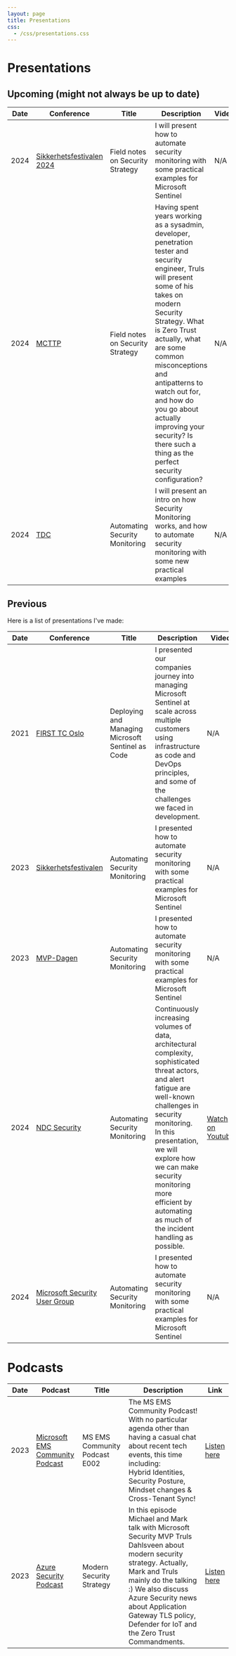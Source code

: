 ```yaml
---
layout: page
title: Presentations
css: 
  - /css/presentations.css
---
```


# Presentations

## Upcoming (might not always be up to date)

| Date|Conference| Title | Description| Video| Slides|
|-----|----|---|--|--|----|
|2024|[Sikkerhetsfestivalen 2024](https://sikkerhetsfestivalen.no/)|Field notes on Security Strategy|I will present how to automate security monitoring with some practical examples for Microsoft Sentinel|N/A|N/A|
|2024|[MCTTP](https://www.mcttp.de/)|Field notes on Security Strategy|Having spent years working as a sysadmin, developer, penetration tester and security engineer, Truls will present some of his takes on modern Security Strategy. What is Zero Trust actually, what are some common misconceptions and antipatterns to watch out for, and how do you go about actually improving your security? Is there such a thing as the perfect security configuration?|N/A|N/A|
|2024|[TDC](https://2024.trondheimdc.no/)|Automating Security Monitoring|I will present an intro on how Security Monitoring works, and how to automate security monitoring with some new practical examples|N/A|N/A|

## Previous

Here is a list of presentations I've made:

| Date|Conference| Title | Description| Video| Slides|
|-----|----|---|--|--|----|
|2021|[FIRST TC Oslo](https://www.coldincidentresponse.no/)|Deploying and Managing Microsoft Sentinel as Code|I presented our companies journey into managing Microsoft Sentinel at scale across multiple customers using infrastructure as code and DevOps principles, and some of the challenges we faced in development.|N/A|N/A|
|2023|[Sikkerhetsfestivalen](https://sikkerhetsfestivalen.no/)|Automating Security Monitoring|I presented how to automate security monitoring with some practical examples for Microsoft Sentinel|N/A|N/A|
|2023|[MVP-Dagen](https://mvpdagen.no/)|Automating Security Monitoring|I presented how to automate security monitoring with some practical examples for Microsoft Sentinel|N/A|N/A|
|2024|[NDC Security](https://ndc-security.com/)|Automating Security Monitoring|Continuously increasing volumes of data, architectural complexity, sophisticated threat actors, and alert fatigue are well-known challenges in security monitoring. In this presentation, we will explore how we can make security monitoring more efficient by automating as much of the incident handling as possible.|[Watch on Youtube](https://www.youtube.com/watch?v=RDYtEZltIY4)|N/A|
|2024|[Microsoft Security User Group](https://www.meetup.com/microsoft-security-user-group/)|Automating Security Monitoring|I presented how to automate security monitoring with some practical examples for Microsoft Sentinel|N/A|N/A|

# Podcasts

| Date|Podcast| Title | Description| Link|
|-----|----|---|--|--|
|2023|[Microsoft EMS Community Podcast](https://www.youtube.com/@msems)| MS EMS Community Podcast E002 | The MS EMS Community Podcast! With no particular agenda other than having a casual chat about recent tech events, this time including:<br>Hybrid Identities, Security Posture, Mindset changes & Cross-Tenant Sync! |[Listen here](https://www.youtube.com/watch?v=0RAvGTAlDSc)
|2023|[Azure Security Podcast](https://azuresecuritypodcast.azurewebsites.net/)|Modern Security Strategy|In this episode Michael and Mark talk with Microsoft Security MVP Truls Dahlsveen about modern security strategy. Actually, Mark and Truls mainly do the talking :) We also discuss Azure Security news about Application Gateway TLS policy, Defender for IoT and the Zero Trust Commandments. |[Listen here](https://rss.com/podcasts/azsecpodcast/1064208)